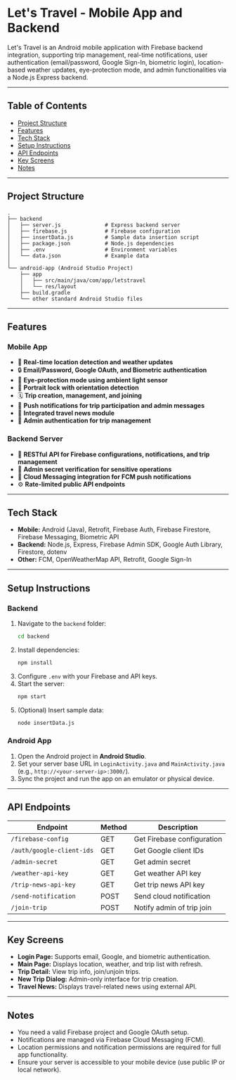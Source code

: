 
# Let's Travel - Mobile App and Backend

Let's Travel is an Android mobile application with Firebase backend integration, supporting trip management, real-time notifications, user authentication (email/password, Google Sign-In, biometric login), location-based weather updates, eye-protection mode, and admin functionalities via a Node.js Express backend.

---

## Table of Contents
- [Project Structure](#project-structure)
- [Features](#features)
- [Tech Stack](#tech-stack)
- [Setup Instructions](#setup-instructions)
- [API Endpoints](#api-endpoints)
- [Key Screens](#key-screens)
- [Notes](#notes)

---

## Project Structure

```plaintext
.
├── backend
│   ├── server.js              # Express backend server
│   ├── firebase.js            # Firebase configuration
│   ├── insertData.js          # Sample data insertion script
│   ├── package.json           # Node.js dependencies
│   ├── .env                   # Environment variables
│   └── data.json              # Example data
│
└── android-app (Android Studio Project)
    ├── app
    │   ├── src/main/java/com/app/letstravel
    │   └── res/layout
    ├── build.gradle
    └── other standard Android Studio files
```

---

## Features

### Mobile App
- 📍 **Real-time location detection and weather updates**
- 🔒 **Email/Password, Google OAuth, and Biometric authentication**
- 🌙 **Eye-protection mode using ambient light sensor**
- 🛑 **Portrait lock with orientation detection**
- 🗓️ **Trip creation, management, and joining**
- 🔔 **Push notifications for trip participation and admin messages**
- 📰 **Integrated travel news module**
- 🔐 **Admin authentication for trip management**

### Backend Server
- 🚀 **RESTful API for Firebase configurations, notifications, and trip management**
- 🔑 **Admin secret verification for sensitive operations**
- 📡 **Cloud Messaging integration for FCM push notifications**
- ⚙️ **Rate-limited public API endpoints**

---

## Tech Stack

- **Mobile:** Android (Java), Retrofit, Firebase Auth, Firebase Firestore, Firebase Messaging, Biometric API
- **Backend:** Node.js, Express, Firebase Admin SDK, Google Auth Library, Firestore, dotenv
- **Other:** FCM, OpenWeatherMap API, Retrofit, Google Sign-In

---

## Setup Instructions

### Backend
1. Navigate to the `backend` folder:
    ```bash
    cd backend
    ```
2. Install dependencies:
    ```bash
    npm install
    ```
3. Configure `.env` with your Firebase and API keys.
4. Start the server:
    ```bash
    npm start
    ```
5. (Optional) Insert sample data:
    ```bash
    node insertData.js
    ```

### Android App
1. Open the Android project in **Android Studio**.
2. Set your server base URL in `LoginActivity.java` and `MainActivity.java` (e.g., `http://<your-server-ip>:3000/`).
3. Sync the project and run the app on an emulator or physical device.

---

## API Endpoints

| Endpoint                  | Method | Description                    |
|---------------------------|--------|--------------------------------|
| `/firebase-config`        | GET    | Get Firebase configuration     |
| `/auth/google-client-ids` | GET    | Get Google client IDs          |
| `/admin-secret`           | GET    | Get admin secret               |
| `/weather-api-key`        | GET    | Get weather API key            |
| `/trip-news-api-key`      | GET    | Get trip news API key          |
| `/send-notification`      | POST   | Send cloud notification        |
| `/join-trip`              | POST   | Notify admin of trip join      |

---

## Key Screens
- **Login Page:** Supports email, Google, and biometric authentication.
- **Main Page:** Displays location, weather, and trip list with refresh.
- **Trip Detail:** View trip info, join/unjoin trips.
- **New Trip Dialog:** Admin-only interface for trip creation.
- **Travel News:** Displays travel-related news using external API.

---

## Notes
- You need a valid Firebase project and Google OAuth setup.
- Notifications are managed via Firebase Cloud Messaging (FCM).
- Location permissions and notification permissions are required for full app functionality.
- Ensure your server is accessible to your mobile device (use public IP or local network).
